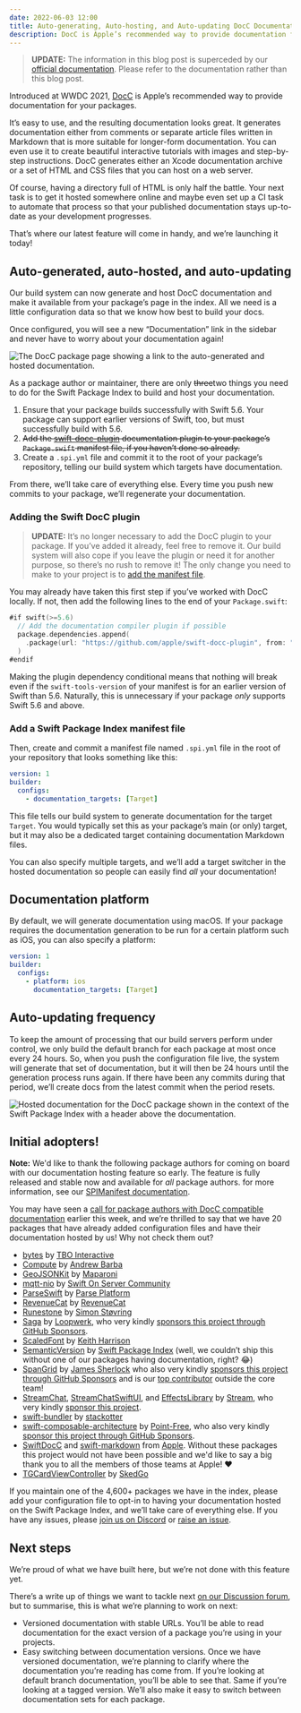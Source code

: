 ```yaml
---
date: 2022-06-03 12:00
title: Auto-generating, Auto-hosting, and Auto-updating DocC Documentation
description: DocC is Apple’s recommended way to provide documentation for your packages, and launching today, the Swift Package Index can generate, host, and update package documentation for any package in the index!
---
```


> **UPDATE:** The information in this blog post is superceded by our [official documentation](https://swiftpackageindex.com/SwiftPackageIndex/SPIManifest/documentation/spimanifest/commonusecases). Please refer to the documentation rather than this blog post.

Introduced at WWDC 2021, [DocC](https://developer.apple.com/documentation/docc) is Apple’s recommended way to provide documentation for your packages.

It’s easy to use, and the resulting documentation looks great. It generates documentation either from comments or separate article files written in Markdown that is more suitable for longer-form documentation. You can even use it to create beautiful interactive tutorials with images and step-by-step instructions. DocC generates either an Xcode documentation archive or a set of HTML and CSS files that you can host on a web server.

Of course, having a directory full of HTML is only half the battle. Your next task is to get it hosted somewhere online and maybe even set up a CI task to automate that process so that your published documentation stays up-to-date as your development progresses.

That’s where our latest feature will come in handy, and we’re launching it today!

## Auto-generated, auto-hosted, and auto-updating

Our build system can now generate and host DocC documentation and make it available from your package’s page in the index. All we need is a little configuration data so that we know how best to build your docs.

Once configured, you will see a new “Documentation” link in the sidebar and never have to worry about your documentation again!

<picture class="shadow">
  <source srcset="/images/blog/documentation-menu-link~dark.png" media="(prefers-color-scheme: dark)">
  <img src="/images/blog/documentation-menu-link~light.png" alt="The DocC package page showing a link to the auto-generated and hosted documentation.">
</picture>

As a package author or maintainer, there are only ~~three~~two things you need to do for the Swift Package Index to build and host your documentation.

1. Ensure that your package builds successfully with Swift 5.6. Your package can support earlier versions of Swift, too, but must successfully build with 5.6.
2. ~~Add the [swift-docc-plugin](https://github.com/apple/swift-docc-plugin) documentation plugin to your package’s `Package.swift` manifest file, if you haven’t done so already.~~
3. Create a `.spi.yml` file and commit it to the root of your package’s repository, telling our build system which targets have documentation.

From there, we’ll take care of everything else. Every time you push new commits to your package, we’ll regenerate your documentation.

<h3 id="adding-the-docc-plugin">Adding the Swift DocC plugin</h3>

> **UPDATE:** It’s no longer necessary to add the DocC plugin to your package. If you’ve added it already, feel free to remove it. Our build system will also cope if you leave the plugin or need it for another purpose, so there’s no rush to remove it! The only change you need to make to your project is to [add the manifest file](#add-a-spi-manifest).

You may already have taken this first step if you’ve worked with DocC locally. If not, then add the following lines to the end of your `Package.swift`:

```swift
#if swift(>=5.6)
  // Add the documentation compiler plugin if possible
  package.dependencies.append(
    .package(url: "https://github.com/apple/swift-docc-plugin", from: "1.0.0")
  )
#endif
```

Making the plugin dependency conditional means that nothing will break even if the `swift-tools-version` of your manifest is for an earlier version of Swift than 5.6. Naturally, this is unnecessary if your package _only_ supports Swift 5.6 and above.

<h3 id="add-a-spi-manifest">Add a Swift Package Index manifest file</h3>

Then, create and commit a manifest file named `.spi.yml` file in the root of your repository that looks something like this:

```yaml
version: 1
builder:
  configs:
    - documentation_targets: [Target]
```

This file tells our build system to generate documentation for the target `Target`. You would typically set this as your package’s main (or only) target, but it may also be a dedicated target containing documentation Markdown files.

You can also specify multiple targets, and we’ll add a target switcher in the hosted documentation so people can easily find _all_ your documentation!

## Documentation platform

By default, we will generate documentation using macOS. If your package requires the documentation generation to be run for a certain platform such as iOS, you can also specify a platform:

```yaml
version: 1
builder:
  configs:
    - platform: ios
      documentation_targets: [Target]
```

## Auto-updating frequency

To keep the amount of processing that our build servers perform under control, we only build the default branch for each package at most once every 24 hours. So, when you push the configuration file live, the system will generate that set of documentation, but it will then be 24 hours until the generation process runs again. If there have been any commits during that period, we’ll create docs from the latest commit when the period resets.

<picture class="shadow">
  <source srcset="/images/blog/hosted-docc-documentation~dark.png" media="(prefers-color-scheme: dark)">
  <img src="/images/blog/hosted-docc-documentation~light.png" alt="Hosted documentation for the DocC package shown in the context of the Swift Package Index with a header above the documentation.">
</picture>

## Initial adopters!

**Note:** We'd like to thank the following package authors for coming on board with our documentation hosting feature so early. The feature is fully released and stable now and available for *all* package authors. for more information, see our [SPIManifest documentation](https://swiftpackageindex.com/swiftpackageindex/spimanifest/0.13.0/documentation/spimanifest/commonusecases).

You may have seen a [call for package authors with DocC compatible documentation](https://twitter.com/SwiftPackages/status/1531299947462676480) earlier this week, and we’re thrilled to say that we have 20 packages that have already added configuration files and have their documentation hosted by us! Why not check them out?

- [bytes](https://swiftpackageindex.com/tbointeractive/bytes) by [TBO Interactive](https://swiftpackageindex.com/tbointeractive)
- [Compute](https://swiftpackageindex.com/AndrewBarba/swift-compute-runtime) by [Andrew Barba](https://swiftpackageindex.com/AndrewBarba)
- [GeoJSONKit](https://swiftpackageindex.com/maparoni/GeoJSONKit) by [Maparoni](https://swiftpackageindex.com/maparoni)
- [mqtt-nio](https://swiftpackageindex.com/swift-server-community/mqtt-nio) by [Swift On Server Community](https://swiftpackageindex.com/swift-server-community)
- [ParseSwift](https://swiftpackageindex.com/parse-community/Parse-Swift) by [Parse Platform](https://swiftpackageindex.com/parse-community)
- [RevenueCat](https://swiftpackageindex.com/RevenueCat/purchases-ios) by [RevenueCat](https://swiftpackageindex.com/RevenueCat)
- [Runestone](https://swiftpackageindex.com/simonbs/Runestone) by [Simon Støvring](https://swiftpackageindex.com/simonbs)
- [Saga](https://swiftpackageindex.com/loopwerk/Saga) by [Loopwerk](https://swiftpackageindex.com/loopwerk), who very kindly [sponsors this project through GitHub Sponsors](https://github.com/sponsors/SwiftPackageIndex).
- [ScaledFont](https://swiftpackageindex.com/kharrison/ScaledFont) by [Keith Harrison](https://swiftpackageindex.com/kharrison)
- [SemanticVersion](https://swiftpackageindex.com/SwiftPackageIndex/SemanticVersion) by [Swift Package Index](https://swiftpackageindex.com/SwiftPackageIndex) (well, we couldn’t ship this without one of our packages having documentation, right? 😂)
- [SpanGrid](https://swiftpackageindex.com/sherlouk/SpanGrid) by [James Sherlock](https://swiftpackageindex.com/sherlouk) who also very kindly [sponsors this project through GitHub Sponsors](https://github.com/sponsors/SwiftPackageIndex) and is our [top contributor](https://github.com/SwiftPackageIndex/SwiftPackageIndex-Server/graphs/contributors) outside the core team!
- [StreamChat](https://swiftpackageindex.com/GetStream/stream-chat-swift), [StreamChatSwiftUI](https://swiftpackageindex.com/GetStream/stream-chat-swiftui), and [EffectsLibrary](https://swiftpackageindex.com/GetStream/effects-library) by [Stream](https://swiftpackageindex.com/GetStream), who very kindly [sponsor this project](https://github.com/SwiftPackageIndex/SwiftPackageIndex-Server#corporate-sponsors).
- [swift-bundler](https://swiftpackageindex.com/stackotter/swift-bundler) by [stackotter](https://swiftpackageindex.com/stackotter)
- [swift-composable-architecture](https://swiftpackageindex.com/pointfreeco/swift-composable-architecture) by [Point-Free](https://swiftpackageindex.com/pointfreeco), who also very kindly [sponsor this project through GitHub Sponsors](https://github.com/sponsors/SwiftPackageIndex).
- [SwiftDocC](https://swiftpackageindex.com/apple/swift-docc) and [swift-markdown](https://swiftpackageindex.com/apple/swift-markdown) from [Apple](https://swiftpackageindex.com/apple). Without these packages this project would not have been possible and we'd like to say a big thank you to all the members of those teams at Apple! ❤️
- [TGCardViewController](https://swiftpackageindex.com/skedgo/TGCardViewController) by [SkedGo](https://swiftpackageindex.com/skedgo)

If you maintain one of the 4,600+ packages we have in the index, please add your configuration file to opt-in to having your documentation hosted on the Swift Package Index, and we’ll take care of everything else. If you have any issues, please [join us on Discord](https://discord.gg/vQRb6KkYRw) or [raise an issue](https://github.com/SwiftPackageIndex/SwiftPackageIndex-Server/issues/new/choose).

## Next steps

We’re proud of what we have built here, but we’re not done with this feature yet.

There’s a write up of things we want to tackle next [on our Discussion forum](https://github.com/SwiftPackageIndex/SwiftPackageIndex-Server/discussions/1590#discussioncomment-2784226), but to summarise, this is what we’re planning to work on next:

- Versioned documentation with stable URLs. You’ll be able to read documentation for the exact version of a package you’re using in your projects.
- Easy switching between documentation versions. Once we have versioned documentation, we’re planning to clarify where the documentation you’re reading has come from. If you’re looking at default branch documentation, you’ll be able to see that. Same if you’re looking at a tagged version. We’ll also make it easy to switch between documentation sets for each package.
